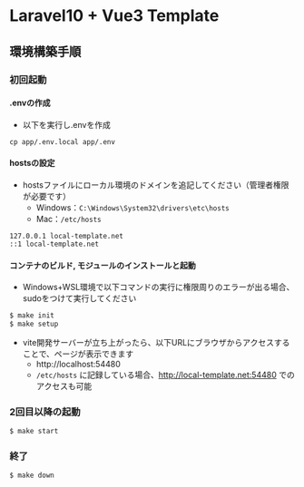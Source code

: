 # Laravel10 + Vue3 Template

## 環境構築手順

### 初回起動

#### .envの作成

- 以下を実行し.envを作成

```shell
cp app/.env.local app/.env
```

#### hostsの設定

- hostsファイルにローカル環境のドメインを追記してください（管理者権限が必要です）
  - Windows：`C:\Windows\System32\drivers\etc\hosts`
  - Mac：`/etc/hosts`

```
127.0.0.1 local-template.net
::1 local-template.net
```

#### コンテナのビルド, モジュールのインストールと起動

- Windows+WSL環境で以下コマンドの実行に権限周りのエラーが出る場合、sudoをつけて実行してください

```sh
$ make init
$ make setup
```

- vite開発サーバーが立ち上がったら、以下URLにブラウザからアクセスすることで、ページが表示できます
  - http://localhost:54480
  - `/etc/hosts` に記録している場合、http://local-template.net:54480 でのアクセスも可能

### 2回目以降の起動

```sh
$ make start
```

### 終了

```sh
$ make down
```
